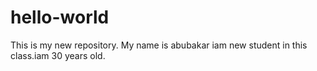 # hello-world
This is my new repository.
My name is abubakar iam new student in this class.iam 30 years old.

